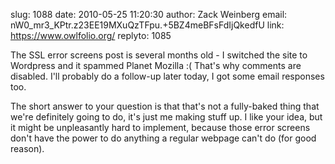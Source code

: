 slug:    1088
date:    2010-05-25 11:20:30
author:  Zack Weinberg
email:   nW0_mr3_KPtr.z23EE19MXuQzTFpu.+5BZ4meBFsFdIjQkedfU
link:     https://www.owlfolio.org/
replyto: 1085

The SSL error screens post is several months old - I switched the site
to Wordpress and it spammed Planet Mozilla :( That's why comments are
disabled.  I'll probably do a follow-up later today, I got some email
responses too.

The short answer to your question is that that's not a fully-baked
thing that we're definitely going to do, it's just me making stuff up.
I like your idea, but it might be unpleasantly hard to implement,
because those error screens don't have the power to do anything a
regular webpage can't do (for good reason).
